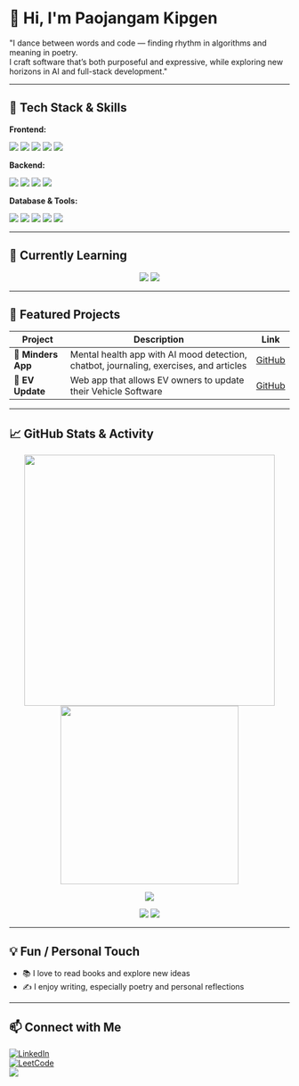 # 👋 Hi, I'm Paojangam Kipgen

"I dance between words and code — finding rhythm in algorithms and meaning in poetry.  
I craft software that’s both purposeful and expressive, while exploring new horizons in AI and full-stack development."

---

## 🔧 Tech Stack & Skills

**Frontend:**  
<p align="left">
  <img src="https://img.shields.io/badge/React-20232A?style=for-the-badge&logo=react&logoColor=61DAFB" />
  <img src="https://img.shields.io/badge/Tailwind-CB3837?style=for-the-badge&logo=tailwind-css&logoColor=white" />
  <img src="https://img.shields.io/badge/HTML5-E34F26?style=for-the-badge&logo=html5&logoColor=white" />
  <img src="https://img.shields.io/badge/CSS3-1572B6?style=for-the-badge&logo=css3&logoColor=white" />
  <img src="https://img.shields.io/badge/JavaScript-F7DF1E?style=for-the-badge&logo=javascript&logoColor=black" />
</p>

**Backend:**  
<p align="left">
  <img src="https://img.shields.io/badge/Node.js-339933?style=for-the-badge&logo=node.js&logoColor=white" />
  <img src="https://img.shields.io/badge/Express-000000?style=for-the-badge&logo=express&logoColor=white" />
  <img src="https://img.shields.io/badge/C++-00599C?style=for-the-badge&logo=c%2B%2B&logoColor=white" />
  <img src="https://img.shields.io/badge/Java-007396?style=for-the-badge&logo=java&logoColor=white" />
</p>

**Database & Tools:**  
<p align="left">
  <img src="https://img.shields.io/badge/MongoDB-47A248?style=for-the-badge&logo=mongodb&logoColor=white" />
  <img src="https://img.shields.io/badge/SQL-00758F?style=for-the-badge&logo=mysql&logoColor=white" />
  <img src="https://img.shields.io/badge/PostgreSQL-4169E1?style=for-the-badge&logo=postgresql&logoColor=white" />
  <img src="https://img.shields.io/badge/Git-F05032?style=for-the-badge&logo=git&logoColor=white" />
  <img src="https://img.shields.io/badge/VS_Code-007ACC?style=for-the-badge&logo=visual-studio-code&logoColor=white" />
</p>

---

## 🌱 Currently Learning

<p align="center">
  <img src="https://img.shields.io/badge/Linux-FCC624?style=for-the-badge&logo=linux&logoColor=black" /> 
  <img src="https://img.shields.io/badge/PostgreSQL-4169E1?style=for-the-badge&logo=postgresql&logoColor=white" />
</p>

---

## 📂 Featured Projects

| Project | Description | Link |
| ------- | ----------- | ---- |
| 🧠 **Minders App** | Mental health app with AI mood detection, chatbot, journaling, exercises, and articles | [GitHub](https://github.com/Paojangam/Minders) |
| 🚗 **EV Update** | Web app that allows EV owners to update their Vehicle Software | [GitHub](https://github.com/AvinashxDubey/DriveSync) |

---

## 📈 GitHub Stats & Activity

<p align="center">
  <img src="https://github-readme-stats.vercel.app/api?username=Paojangam&count_private=true&show_icons=true&theme=dracula&hide_border=false" width="450" />
  <img src="https://github-readme-stats.vercel.app/api/top-langs/?username=Paojangam&layout=compact&theme=dracula&hide_border=false" width="320" />
</p>

<p align="center">
  <img src="https://leetcard.jacoblin.cool/paojangam?theme=dark&font=Noto%20Sans%20Lycian&ext=heatmap"/> 
</p>

<p align="center">
  <img src="https://img.shields.io/github/last-commit/Paojangam/Minders?style=for-the-badge&logo=github" /> 
  <img src="https://img.shields.io/github/issues/Paojangam/Minders?style=for-the-badge&logo=github" /> 
</p>


---

## 💡 Fun / Personal Touch

- 📚 I love to read books and explore new ideas  
- ✍️ I enjoy writing, especially poetry and personal reflections  

---

## 📫 Connect with Me

<p align="center">
  
  [![LinkedIn](https://img.shields.io/badge/LinkedIn-blue?style=for-the-badge&logo=linkedin&logoColor=white)](https://www.linkedin.com/in/paojangam-namcha-kipgen-594557240/)  
  [![LeetCode](https://img.shields.io/badge/LeetCode-orange?style=for-the-badge&logo=leetcode&logoColor=white)](https://leetcode.com/u/paojangam/)  
  <img src="https://img.shields.io/badge/Email-paojangam1234@gmail.com-red?style=for-the-badge&logo=gmail&logoColor=white" /> 
</p>
